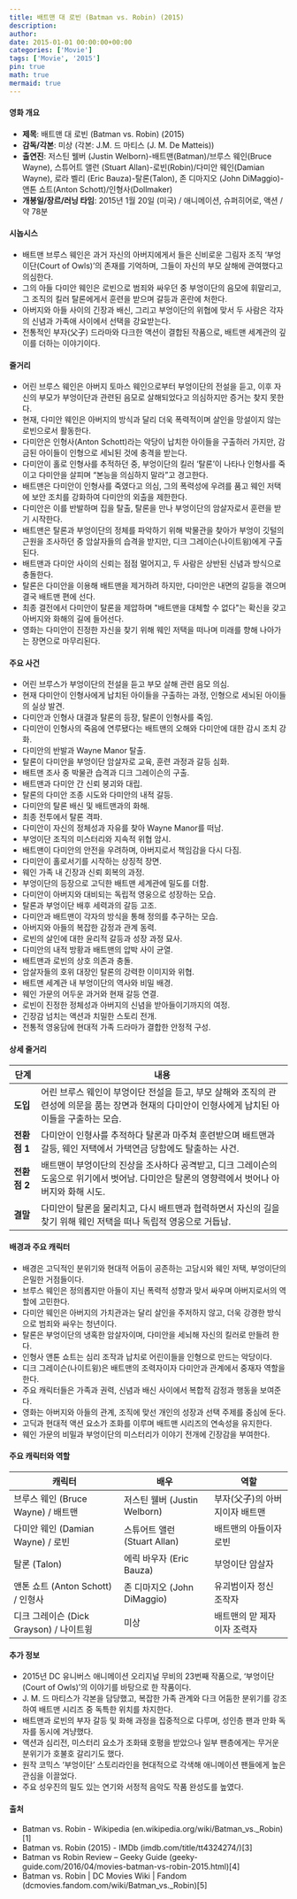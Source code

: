 ```yaml
---
title: 배트맨 대 로빈 (Batman vs. Robin) (2015)
description: 
author: 
date: 2015-01-01 00:00:00+00:00
categories: ['Movie']
tags: ['Movie', '2015']
pin: true
math: true
mermaid: true
---
```

#### 영화 개요

- **제목**: 배트맨 대 로빈 (Batman vs. Robin) (2015)  
- **감독/각본**: 미상 (각본: J.M. 드 마티스 (J. M. De Matteis))  
- **출연진**: 저스틴 웰버 (Justin Welborn)-배트맨(Batman)/브루스 웨인(Bruce Wayne), 스튜어트 앨런 (Stuart Allan)-로빈(Robin)/다미안 웨인(Damian Wayne), 로라 벨리 (Eric Bauza)-탈론(Talon), 존 디마지오 (John DiMaggio)-앤톤 쇼트(Anton Schott)/인형사(Dollmaker)  
- **개봉일/장르/러닝 타임**: 2015년 1월 20일 (미국) / 애니메이션, 슈퍼히어로, 액션 / 약 78분  

#### 시놉시스

- 배트맨 브루스 웨인은 과거 자신의 아버지에게서 들은 신비로운 그림자 조직 ‘부엉이단(Court of Owls)’의 존재를 기억하며, 그들이 자신의 부모 살해에 관여했다고 의심한다.  
- 그의 아들 다미안 웨인은 로빈으로 범죄와 싸우던 중 부엉이단의 음모에 휘말리고, 그 조직의 킬러 탈론에게서 훈련을 받으며 갈등과 혼란에 처한다.  
- 아버지와 아들 사이의 긴장과 배신, 그리고 부엉이단의 위협에 맞서 두 사람은 각자의 신념과 가족애 사이에서 선택을 강요받는다.  
- 전통적인 부자(父子) 드라마와 다크한 액션이 결합된 작품으로, 배트맨 세계관의 깊이를 더하는 이야기이다.  

#### 줄거리

- 어린 브루스 웨인은 아버지 토마스 웨인으로부터 부엉이단의 전설을 듣고, 이후 자신의 부모가 부엉이단과 관련된 음모로 살해되었다고 의심하지만 증거는 찾지 못한다.  
- 현재, 다미안 웨인은 아버지의 방식과 달리 더욱 폭력적이며 살인을 망설이지 않는 로빈으로서 활동한다.  
- 다미안은 인형사(Anton Schott)라는 악당이 납치한 아이들을 구출하러 가지만, 감금된 아이들이 인형으로 세뇌된 것에 충격을 받는다.  
- 다미안이 홀로 인형사를 추적하던 중, 부엉이단의 킬러 ‘탈론’이 나타나 인형사를 죽이고 다미안을 살피며 “본능을 의심하지 말라”고 경고한다.  
- 배트맨은 다미안이 인형사를 죽였다고 의심, 그의 폭력성에 우려를 품고 웨인 저택에 보안 조치를 강화하여 다미안의 외출을 제한한다.  
- 다미안은 이를 반발하며 집을 탈출, 탈론을 만나 부엉이단의 암살자로서 훈련을 받기 시작한다.  
- 배트맨은 탈론과 부엉이단의 정체를 파악하기 위해 박물관을 찾아가 부엉이 깃털의 근원을 조사하던 중 암살자들의 습격을 받지만, 디크 그레이슨(나이트윙)에게 구출된다.  
- 배트맨과 다미안 사이의 신뢰는 점점 멀어지고, 두 사람은 상반된 신념과 방식으로 충돌한다.  
- 탈론은 다미안을 이용해 배트맨을 제거하려 하지만, 다미안은 내면의 갈등을 겪으며 결국 배트맨 편에 선다.  
- 최종 결전에서 다미안이 탈론을 제압하며 "배트맨을 대체할 수 없다"는 확신을 갖고 아버지와 화해의 길에 들어선다.  
- 영화는 다미안이 진정한 자신을 찾기 위해 웨인 저택을 떠나며 미래를 향해 나아가는 장면으로 마무리된다.  

#### 주요 사건

- 어린 브루스가 부엉이단의 전설을 듣고 부모 살해 관련 음모 의심.  
- 현재 다미안이 인형사에게 납치된 아이들을 구출하는 과정, 인형으로 세뇌된 아이들의 실상 발견.  
- 다미안과 인형사 대결과 탈론의 등장, 탈론이 인형사를 죽임.  
- 다미안이 인형사의 죽음에 연루됐다는 배트맨의 오해와 다미안에 대한 감시 조치 강화.  
- 다미안의 반발과 Wayne Manor 탈출.  
- 탈론이 다미안을 부엉이단 암살자로 교육, 훈련 과정과 갈등 심화.  
- 배트맨 조사 중 박물관 습격과 디크 그레이슨의 구출.  
- 배트맨과 다미안 간 신뢰 붕괴와 대립.  
- 탈론의 다미안 조종 시도와 다미안의 내적 갈등.  
- 다미안의 탈론 배신 및 배트맨과의 화해.  
- 최종 전투에서 탈론 격파.  
- 다미안이 자신의 정체성과 자유를 찾아 Wayne Manor를 떠남.  
- 부엉이단 조직의 미스터리와 지속적 위협 암시.  
- 배트맨이 다미안의 안전을 우려하며, 아버지로서 책임감을 다시 다짐.  
- 다미안이 홀로서기를 시작하는 상징적 장면.  
- 웨인 가족 내 긴장과 신뢰 회복의 과정.  
- 부엉이단의 등장으로 고딕한 배트맨 세계관에 밀도를 더함.  
- 다미안이 아버지와 대비되는 독립적 영웅으로 성장하는 모습.  
- 탈론과 부엉이단 배후 세력과의 갈등 고조.  
- 다미안과 배트맨이 각자의 방식을 통해 정의를 추구하는 모습.  
- 아버지와 아들의 복잡한 감정과 관계 동력.  
- 로빈의 살인에 대한 윤리적 갈등과 성장 과정 묘사.  
- 다미안의 내적 방황과 배트맨의 압박 사이 균열.  
- 배트맨과 로빈의 상호 의존과 충돌.  
- 암살자들의 호위 대장인 탈론의 강력한 이미지와 위협.  
- 배트맨 세계관 내 부엉이단의 역사와 비밀 배경.  
- 웨인 가문의 어두운 과거와 현재 갈등 연결.  
- 로빈이 진정한 정체성과 아버지의 신념을 받아들이기까지의 여정.  
- 긴장감 넘치는 액션과 치밀한 스토리 전개.  
- 전통적 영웅담에 현대적 가족 드라마가 결합한 안정적 구성.  

#### 상세 줄거리

| **단계** | **내용** |
|----------|----------|
| **도입** | 어린 브루스 웨인이 부엉이단 전설을 듣고, 부모 살해와 조직의 관련성에 의문을 품는 장면과 현재의 다미안이 인형사에게 납치된 아이들을 구출하는 모습. |
| **전환점 1** | 다미안이 인형사를 추적하다 탈론과 마주쳐 훈련받으며 배트맨과 갈등, 웨인 저택에서 가택연금 당함에도 탈출하는 사건. |
| **전환점 2** | 배트맨이 부엉이단의 진상을 조사하다 공격받고, 디크 그레이슨의 도움으로 위기에서 벗어남. 다미안은 탈론의 영향력에서 벗어나 아버지와 화해 시도. |
| **결말** | 다미안이 탈론을 물리치고, 다시 배트맨과 협력하면서 자신의 길을 찾기 위해 웨인 저택을 떠나 독립적 영웅으로 거듭남. |

#### 배경과 주요 캐릭터

- 배경은 고딕적인 분위기와 현대적 어둠이 공존하는 고담시와 웨인 저택, 부엉이단의 은밀한 거점들이다.  
- 브루스 웨인은 정의롭지만 아들이 지닌 폭력적 성향과 맞서 싸우며 아버지로서의 역할에 고민한다.  
- 다미안 웨인은 아버지의 가치관과는 달리 살인을 주저하지 않고, 더욱 강경한 방식으로 범죄와 싸우는 청년이다.  
- 탈론은 부엉이단의 냉혹한 암살자이며, 다미안을 세뇌해 자신의 킬러로 만들려 한다.  
- 인형사 앤톤 쇼트는 심리 조작과 납치로 어린이들을 인형으로 만드는 악당이다.  
- 디크 그레이슨(나이트윙)은 배트맨의 조력자이자 다미안과 관계에서 중재자 역할을 한다.  
- 주요 캐릭터들은 가족과 권력, 신념과 배신 사이에서 복합적 감정과 행동을 보여준다.  
- 영화는 아버지와 아들의 관계, 조직에 맞선 개인의 성장과 선택 주제를 중심에 둔다.  
- 고딕과 현대적 액션 요소가 조화를 이루며 배트맨 시리즈의 연속성을 유지한다.  
- 웨인 가문의 비밀과 부엉이단의 미스터리가 이야기 전개에 긴장감을 부여한다.  

#### 주요 캐릭터와 역할

| **캐릭터**       | **배우**          | **역할**            |
|------------------|-------------------|---------------------|
| 브루스 웨인 (Bruce Wayne) / 배트맨     | 저스틴 웰버 (Justin Welborn)   | 부자(父子)의 아버지이자 배트맨   |
| 다미안 웨인 (Damian Wayne) / 로빈       | 스튜어트 앨런 (Stuart Allan)   | 배트맨의 아들이자 로빈          |
| 탈론 (Talon)                           | 에릭 바우자 (Eric Bauza)        | 부엉이단 암살자                 |
| 앤톤 쇼트 (Anton Schott) / 인형사       | 존 디마지오 (John DiMaggio)    | 유괴범이자 정신 조작자          |
| 디크 그레이슨 (Dick Grayson) / 나이트윙 | 미상                              | 배트맨의 맏 제자이자 조력자        |

#### 추가 정보

- 2015년 DC 유니버스 애니메이션 오리지널 무비의 23번째 작품으로, ‘부엉이단(Court of Owls)’의 이야기를 바탕으로 한 작품이다.  
- J. M. 드 마티스가 각본을 담당했고, 복잡한 가족 관계와 다크 어둠한 분위기를 강조하여 배트맨 시리즈 중 독특한 위치를 차지한다.  
- 배트맨과 로빈의 부자 갈등 및 화해 과정을 집중적으로 다루며, 성인층 팬과 만화 독자를 동시에 겨냥했다.  
- 액션과 심리전, 미스터리 요소가 조화돼 호평을 받았으나 일부 팬층에게는 무거운 분위기가 호불호 갈리기도 했다.  
- 원작 코믹스 ‘부엉이단’ 스토리라인을 현대적으로 각색해 애니메이션 팬들에게 높은 관심을 이끌었다.  
- 주요 성우진의 밀도 있는 연기와 서정적 음악도 작품 완성도를 높였다.  

#### 출처

- Batman vs. Robin - Wikipedia (en.wikipedia.org/wiki/Batman_vs._Robin)[1]  
- Batman vs. Robin (2015) - IMDb (imdb.com/title/tt4324274/)[3]  
- Batman vs Robin Review – Geeky Guide (geeky-guide.com/2016/04/movies-batman-vs-robin-2015.html)[4]  
- Batman vs. Robin | DC Movies Wiki | Fandom (dcmovies.fandom.com/wiki/Batman_vs._Robin)[5]
